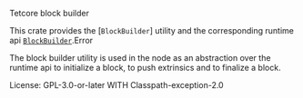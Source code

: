 Tetcore block builder

This crate provides the [`BlockBuilder`] utility and the corresponding runtime api
[`BlockBuilder`](https://docs.rs/tc-block-builder/latest/sc_block_builder/struct.BlockBuilder.html).Error

The block builder utility is used in the node as an abstraction over the runtime api to
initialize a block, to push extrinsics and to finalize a block.

License: GPL-3.0-or-later WITH Classpath-exception-2.0